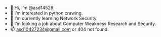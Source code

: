 - 👋 Hi, I’m @asd14526.
- 👀 I’m interested in python crawing.
- 🌱 I’m currently learning Network Security.
- 💞️ I’m looking a job about Computer Weakness Research and Security.
- 📫 asd10427234@gmail.com or 404 not found.

<!---
asd14526/asd14526 is a ✨ special ✨ repository because its `README.md` (this file) appears on your GitHub profile.
You can click the Preview link to take a look at your changes.
--->
